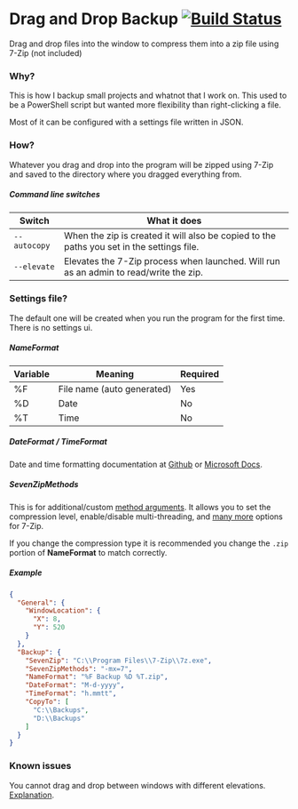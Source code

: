 # Drag and Drop Backup [![Build Status](https://travis-ci.org/Xathz/Drag-and-Drop-Backup.svg?branch=master)](https://travis-ci.org/Xathz/Drag-and-Drop-Backup)
Drag and drop files into the window to compress them into a zip file using 7-Zip (not included)

### Why?
This is how I backup small projects and whatnot that I work on. This used to be a PowerShell script but wanted more flexibility than right-clicking a file.

Most of it can be configured with a settings file written in JSON.

### How?

Whatever you drag and drop into the program will be zipped using 7-Zip and saved to the directory where you dragged everything from.

##### Command line switches

|Switch|What it does|
|---|---|
|```--autocopy```|When the zip is created it will also be copied to the paths you set in the settings file.|
|```--elevate```|Elevates the 7-Zip process when launched. Will run as an admin to read/write the zip.|

### Settings file?

The default one will be created when you run the program for the first time. There is no settings ui.

##### NameFormat

|Variable|Meaning|Required|
|---|---|---|
|%F|File name (auto generated)|Yes|
|%D|Date|No|
|%T|Time|No|

##### DateFormat / TimeFormat

Date and time formatting documentation at [Github](https://github.com/dotnet/docs/blob/master/docs/standard/base-types/custom-date-and-time-format-strings.md) or [Microsoft Docs](https://docs.microsoft.com/en-us/dotnet/standard/base-types/custom-date-and-time-format-strings).

##### SevenZipMethods

This is for additional/custom [method arguments](https://sevenzip.osdn.jp/chm/cmdline/switches/method.htm). It allows you to set the compression level, enable/disable multi-threading, and [many more](https://sevenzip.osdn.jp/chm/cmdline/switches/method.htm) options for 7-Zip.

If you change the compression type it is recommended you change the `.zip` portion of **NameFormat** to match correctly.

##### Example

```json
{
  "General": {
    "WindowLocation": {
      "X": 8,
      "Y": 520
    }
  },
  "Backup": {
    "SevenZip": "C:\\Program Files\\7-Zip\\7z.exe",
    "SevenZipMethods": "-mx=7",
    "NameFormat": "%F Backup %D %T.zip",
    "DateFormat": "M-d-yyyy",
    "TimeFormat": "h.mmtt",
    "CopyTo": [
      "C:\\Backups",
      "D:\\Backups"
    ]
  }
}
```
### Known issues

You cannot drag and drop between windows with different elevations. [Explanation](https://blogs.msdn.microsoft.com/patricka/2010/01/28/q-why-doesnt-drag-and-drop-work-when-my-application-is-running-elevated-a-mandatory-integrity-control-and-uipi).
